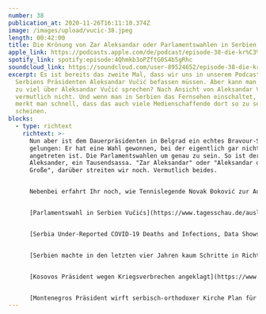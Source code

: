 ```yaml
---
number: 38
publication_at: 2020-11-26T16:11:10.374Z
image: /images/upload/vucic-38.jpeg
length: 00:42:00
title: Die Krönung von Zar Aleksandar oder Parlamentswahlen in Serbien
apple_link: https://podcasts.apple.com/de/podcast/episode-38-die-kr%C3%B6nung-von-zar-aleksandar-oder-parlamentswahlen/id1170436903?i=1000479930780
spotify_link: spotify:episode:4Qhmkb3oPZftG0S4b5gRhc
soundcloud_link: https://soundcloud.com/user-89524652/episode-38-die-kronung-von-zar-aleksandar-oder-parlamentswahlen-in-serbien
excerpt: Es ist bereits das zweite Mal, dass wir uns in unserem Podcast mit
  Serbiens Präsidenten Aleksandar Vučić befassen müssen. Aber kann man überhaupt
  zu viel über Aleksandar Vučić sprechen? Nach Ansicht von Aleksandar Vučić
  vermutlich nicht. Und wenn man in Serbien das Fernsehen einschaltet, dann
  merkt man schnell, dass das auch viele Medienschaffende dort so zu sehen
  scheinen.
blocks:
  - type: richtext
    richtext: >-
      Nun aber ist dem Dauerpräsidenten in Belgrad ein echtes Bravour-Stück
      gelungen: Er hat eine Wahl gewonnen, bei der eigentlich gar nicht
      angetreten ist. Die Parlamentswahlen um genau zu sein. So ist der Vučić
      Aleksander, ein Tausendsassa. "Zar Aleksandar" oder "Aleksandar der
      Große", darüber streiten wir noch. Vermutlich beides.


      Nebenbei erfahrt Ihr noch, wie Tennislegende Novak Đoković zur Ausbreitung von Corona in Kroatien beigetragten (und das obwohl er gar nicht an Corona glaubt), warum das wiederum die Regierung Plenković in Bedrängnis bringt, und warum "Nole" trotzdem die Welt retten wird... zusammen mit Dennis Rodman.


      [Parlamentswahl in Serbien Vučićs](https://www.tagesschau.de/ausland/serbien-wahl-vucic-101.html) Partei kann Macht ausbauen (Tagesschau) 


      [Serbia Under-Reported COVID-19 Deaths and Infections, Data Shows](https://balkaninsight.com/2020/06/22/serbia-under-reported-covid-19-deaths-and-infections-data-shows/) (Balkan Insight)


      [Serbien machte in den letzten vier Jahren kaum Schritte in Richtung EU](https://www.derstandard.de/story/2000118175909/serbien-machte-in-den-letzten-vier-jahren-kaum-schritte-in) (Der Standard)


      [Kosovos Präsident wegen Kriegsverbrechen angeklagt](https://www.spiegel.de/politik/ausland/kosovo-hashim-thaci-wegen-kriegsverbrechen-angeklagt-a-0cfd85f5-adb9-4f28-82dd-cce94c7321f5) (Der Spiegel)


      [Montenegros Präsident wirft serbisch-orthodoxer Kirche Plan für Gottesstaat vor](https://www.derstandard.de/story/2000118329568/montenegros-praesident-wirft-serbisch-orthodoxer-kirche-plan-fuer-gottesstaat-vor) (Der Standard)
---
```

